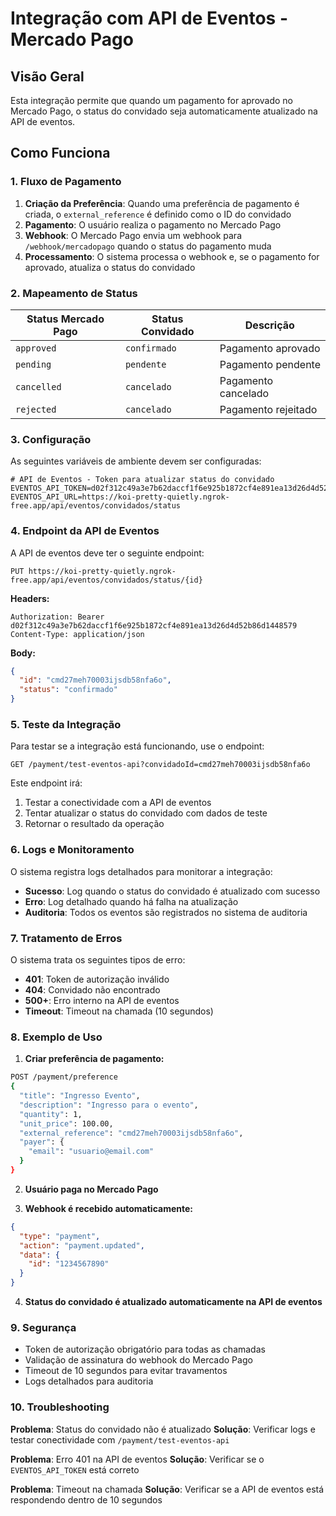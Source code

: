 # Integração com API de Eventos - Mercado Pago

## Visão Geral

Esta integração permite que quando um pagamento for aprovado no Mercado Pago, o status do convidado seja automaticamente atualizado na API de eventos.

## Como Funciona

### 1. Fluxo de Pagamento

1. **Criação da Preferência**: Quando uma preferência de pagamento é criada, o `external_reference` é definido como o ID do convidado
2. **Pagamento**: O usuário realiza o pagamento no Mercado Pago
3. **Webhook**: O Mercado Pago envia um webhook para `/webhook/mercadopago` quando o status do pagamento muda
4. **Processamento**: O sistema processa o webhook e, se o pagamento for aprovado, atualiza o status do convidado

### 2. Mapeamento de Status

| Status Mercado Pago | Status Convidado | Descrição           |
| ------------------- | ---------------- | ------------------- |
| `approved`          | `confirmado`     | Pagamento aprovado  |
| `pending`           | `pendente`       | Pagamento pendente  |
| `cancelled`         | `cancelado`      | Pagamento cancelado |
| `rejected`          | `cancelado`      | Pagamento rejeitado |

### 3. Configuração

As seguintes variáveis de ambiente devem ser configuradas:

```env
# API de Eventos - Token para atualizar status do convidado
EVENTOS_API_TOKEN=d02f312c49a3e7b62daccf1f6e925b1872cf4e891ea13d26d4d52b86d1448579
EVENTOS_API_URL=https://koi-pretty-quietly.ngrok-free.app/api/eventos/convidados/status
```

### 4. Endpoint da API de Eventos

A API de eventos deve ter o seguinte endpoint:

```
PUT https://koi-pretty-quietly.ngrok-free.app/api/eventos/convidados/status/{id}
```

**Headers:**

```
Authorization: Bearer d02f312c49a3e7b62daccf1f6e925b1872cf4e891ea13d26d4d52b86d1448579
Content-Type: application/json
```

**Body:**

```json
{
  "id": "cmd27meh70003ijsdb58nfa6o",
  "status": "confirmado"
}
```

### 5. Teste da Integração

Para testar se a integração está funcionando, use o endpoint:

```
GET /payment/test-eventos-api?convidadoId=cmd27meh70003ijsdb58nfa6o
```

Este endpoint irá:

1. Testar a conectividade com a API de eventos
2. Tentar atualizar o status do convidado com dados de teste
3. Retornar o resultado da operação

### 6. Logs e Monitoramento

O sistema registra logs detalhados para monitorar a integração:

- **Sucesso**: Log quando o status do convidado é atualizado com sucesso
- **Erro**: Log detalhado quando há falha na atualização
- **Auditoria**: Todos os eventos são registrados no sistema de auditoria

### 7. Tratamento de Erros

O sistema trata os seguintes tipos de erro:

- **401**: Token de autorização inválido
- **404**: Convidado não encontrado
- **500+**: Erro interno na API de eventos
- **Timeout**: Timeout na chamada (10 segundos)

### 8. Exemplo de Uso

1. **Criar preferência de pagamento:**

```bash
POST /payment/preference
{
  "title": "Ingresso Evento",
  "description": "Ingresso para o evento",
  "quantity": 1,
  "unit_price": 100.00,
  "external_reference": "cmd27meh70003ijsdb58nfa6o",
  "payer": {
    "email": "usuario@email.com"
  }
}
```

2. **Usuário paga no Mercado Pago**

3. **Webhook é recebido automaticamente:**

```json
{
  "type": "payment",
  "action": "payment.updated",
  "data": {
    "id": "1234567890"
  }
}
```

4. **Status do convidado é atualizado automaticamente na API de eventos**

### 9. Segurança

- Token de autorização obrigatório para todas as chamadas
- Validação de assinatura do webhook do Mercado Pago
- Timeout de 10 segundos para evitar travamentos
- Logs detalhados para auditoria

### 10. Troubleshooting

**Problema**: Status do convidado não é atualizado
**Solução**: Verificar logs e testar conectividade com `/payment/test-eventos-api`

**Problema**: Erro 401 na API de eventos
**Solução**: Verificar se o `EVENTOS_API_TOKEN` está correto

**Problema**: Timeout na chamada
**Solução**: Verificar se a API de eventos está respondendo dentro de 10 segundos
